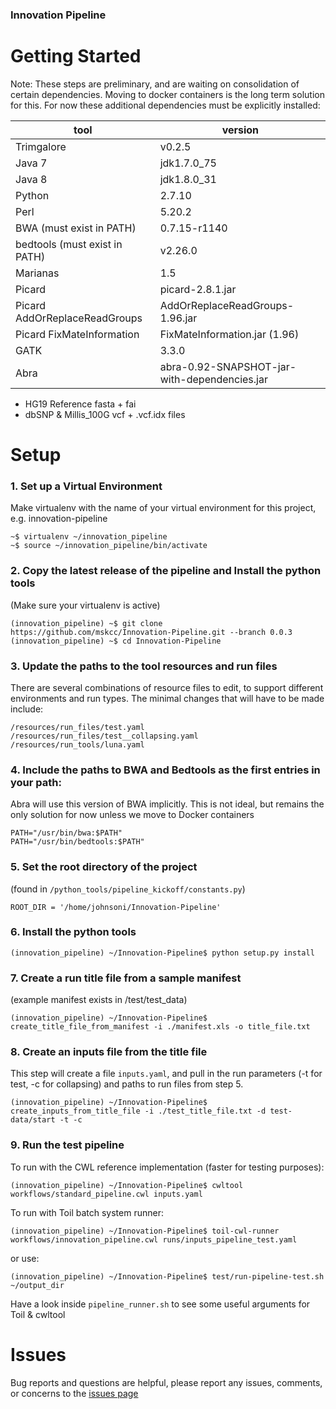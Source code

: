 ### Innovation Pipeline

# Getting Started

Note: These steps are preliminary, and are waiting on consolidation of certain dependencies. Moving to docker containers is the long term solution for this. For now these additional dependencies must be explicitly installed:

| tool | version |
| --- | --- |
| Trimgalore | v0.2.5 |
| Java 7 | jdk1.7.0_75 |
| Java 8 | jdk1.8.0_31 |
| Python | 2.7.10 | 
| Perl | 5.20.2 |
| BWA (must exist in PATH) | 0.7.15-r1140 |
| bedtools (must exist in PATH) | v2.26.0 |
| Marianas | 1.5 |
| Picard | picard-2.8.1.jar | 
| Picard AddOrReplaceReadGroups | AddOrReplaceReadGroups-1.96.jar |
| Picard FixMateInformation | FixMateInformation.jar (1.96) |
| GATK | 3.3.0 |
| Abra | abra-0.92-SNAPSHOT-jar-with-dependencies.jar |

- HG19 Reference fasta + fai
- dbSNP & Millis_100G vcf + .vcf.idx files

# Setup

### 1. Set up a Virtual Environment
Make virtualenv with the name of your virtual environment for this project, e.g. innovation-pipeline
```
~$ virtualenv ~/innovation_pipeline
~$ source ~/innovation_pipeline/bin/activate
```

### 2. Copy the latest release of the pipeline and Install the python tools
(Make sure your virtualenv is active)
```
(innovation_pipeline) ~$ git clone https://github.com/mskcc/Innovation-Pipeline.git --branch 0.0.3
(innovation_pipeline) ~$ cd Innovation-Pipeline
```

### 3. Update the paths to the tool resources and run files
There are several combinations of resource files to edit, to support different environments and run types. The minimal changes that will have to be made include:
```
/resources/run_files/test.yaml
/resources/run_files/test__collapsing.yaml
/resources/run_tools/luna.yaml
```

### 4. Include the paths to BWA and Bedtools as the first entries in your path:
Abra will use this version of BWA implicitly.  This is not ideal, but remains the only solution for now unless we move to Docker containers
```
PATH="/usr/bin/bwa:$PATH"
PATH="/usr/bin/bedtools:$PATH"
```

### 5. Set the root directory of the project
(found in `/python_tools/pipeline_kickoff/constants.py`)
```
ROOT_DIR = '/home/johnsoni/Innovation-Pipeline'
```

### 6. Install the python tools
```
(innovation_pipeline) ~/Innovation-Pipeline$ python setup.py install
```

### 7. Create a run title file from a sample manifest 
(example manifest exists in /test/test_data)
```
(innovation_pipeline) ~/Innovation-Pipeline$ create_title_file_from_manifest -i ./manifest.xls -o title_file.txt
```

### 8. Create an inputs file from the title file
This step will create a file `inputs.yaml`, and pull in the run parameters (-t for test, -c for collapsing) and paths to run files from step 5.
```
(innovation_pipeline) ~/Innovation-Pipeline$ create_inputs_from_title_file -i ./test_title_file.txt -d test-data/start -t -c
```

### 9. Run the test pipeline
To run with the CWL reference implementation (faster for testing purposes):
```
(innovation_pipeline) ~/Innovation-Pipeline$ cwltool workflows/standard_pipeline.cwl inputs.yaml
```
To run with Toil batch system runner:
```
(innovation_pipeline) ~/Innovation-Pipeline$ toil-cwl-runner workflows/innovation_pipeline.cwl runs/inputs_pipeline_test.yaml
```
or use:
```
(innovation_pipeline) ~/Innovation-Pipeline$ test/run-pipeline-test.sh ~/output_dir
```
Have a look inside `pipeline_runner.sh` to see some useful arguments for Toil & cwltool

# Issues
Bug reports and questions are helpful, please report any issues, comments, or concerns to the [issues page](https://github.com/mskcc/Innovation-Pipeline/issues)
